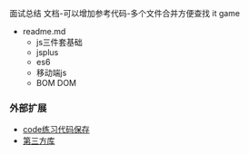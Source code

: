 面试总结
文档-可以增加参考代码-多个文件合并方便查找
it
game



- readme.md
  - js三件套基础
  - jsplus
  - es6
  - 移动端js
  - BOM DOM


### 外部扩展
- [code练习代码保存](G:code练习代码保存)
- [第三方库](G:第三方库)                    






